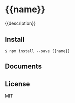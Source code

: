 # {{name}}

{{description}}

## Install

`$ npm install --save {{name}}`

## Documents

## License

MIT
